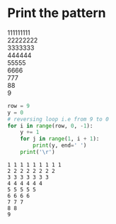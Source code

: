 # Print the pattern


111111111                                                                   
22222222                                                                                                        
3333333                                                                                              
444444                                                                                                       
55555               
6666                                                                            
777                                                                                 
88                                                                           
9                           


```python
row = 9
y = 0
# reversing loop i.e from 9 to 0
for i in range(row, 0, -1):
    y += 1
    for j in range(1, i + 1):
        print(y, end=' ')
    print('\r')
```

    1 1 1 1 1 1 1 1 1 
    2 2 2 2 2 2 2 2 
    3 3 3 3 3 3 3 
    4 4 4 4 4 4 
    5 5 5 5 5 
    6 6 6 6 
    7 7 7 
    8 8 
    9 



```python

```
